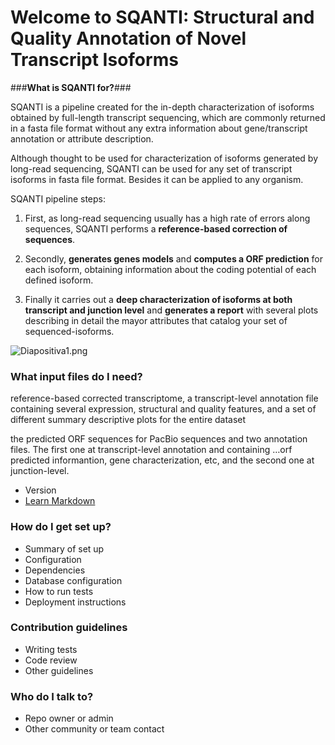 # **Welcome to SQANTI: Structural and Quality Annotation of Novel Transcript Isoforms** #

 
###**What is SQANTI for?**###


SQANTI is a pipeline created for the in-depth characterization of isoforms obtained by full-length transcript sequencing, which are commonly returned in a fasta file format without any extra information about gene/transcript annotation or attribute description. 

Although thought to be used for characterization of isoforms generated by long-read sequencing, SQANTI can be used for any set of transcript isoforms in fasta file format. Besides it can be applied to any organism.

SQANTI pipeline steps:

1. First, as long-read sequencing usually has a high rate of errors along sequences, SQANTI performs a **reference-based correction of sequences**.

2. Secondly, **generates genes models** and **computes a ORF prediction** for each isoform, obtaining information about the coding potential of each defined isoform. 

3. Finally it carries out a **deep characterization of isoforms at both transcript and junction level** and **generates a report** with several plots describing in detail the mayor attributes that catalog your set of sequenced-isoforms.

![Diapositiva1.png](https://bitbucket.org/repo/kpnA5g/images/69442998-Diapositiva1.png)


### What input files do I need? ###




 reference-based corrected transcriptome, a transcript-level annotation file containing several expression, structural and quality features, and a set of different summary descriptive plots for the entire dataset 

the predicted ORF sequences for PacBio sequences and two annotation files. The first one at transcript-level annotation and containing …orf predicted informantion, gene characterization, etc, and the second one at junction-level.

* Version
* [Learn Markdown](https://bitbucket.org/tutorials/markdowndemo)

### How do I get set up? ###

* Summary of set up
* Configuration
* Dependencies
* Database configuration
* How to run tests
* Deployment instructions

### Contribution guidelines ###

* Writing tests
* Code review
* Other guidelines

### Who do I talk to? ###

* Repo owner or admin
* Other community or team contact